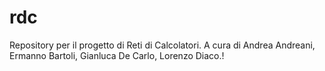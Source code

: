 # rdc
 Repository per il progetto di Reti di Calcolatori. A cura di Andrea Andreani, Ermanno Bartoli, Gianluca De Carlo, Lorenzo Diaco.!